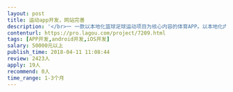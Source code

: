 ```yaml
---                
layout: post       
title: 运动app开发，网站完善           
description: '</br>一 一款以本地化篮球足球运动项目为核心内容的体育APP。以本地化内容为主导。</br>2app内容包括： 本地球队，球员，裁判，运动场馆入驻。 </br>				  联赛，约战比赛管理</br>				 赛事直播，比赛数据统计。</br>				 球队球员排名展示。</br>				 本地运动资讯动态</br></br>项目重点为：赛事直播：1需要单独开发新的礼物系统。2同个比赛，多台机位的推流。3比赛过程中短视频的截取，赛后的剪辑。4比赛数据的实时展示。</br>	以上直播功能市面上有完善的解决方案，只需在原有方案上进行二次开发，构建适合我们自己app 的直播功能。</br>			数据统计：需要配合外置蓝牙键盘做简单的适配即可。</br>			网站完善：目前有项目官网 为：topbal.com 完成进度为70%。需要再进行完善。有源代码。 		   微信小程序： 实现app 端的部分展示功能即可。</br> 可参考产品为： 项目竞品：我奥篮球app  篮球客app	主要功能几乎一样</br>				  相关项目产品：壹球app</br>'     
contenturl: https://pro.lagou.com/project/7209.html      
tags: [APP开发,android开发,iOS开发]            
salary: 50000元以上          
publish_time: 2018-04-11 11:08:44         
review: 2423人                   
apply: 19人                   
recommend: 0人                   
time_range: 1-3个月              
---                 
```


